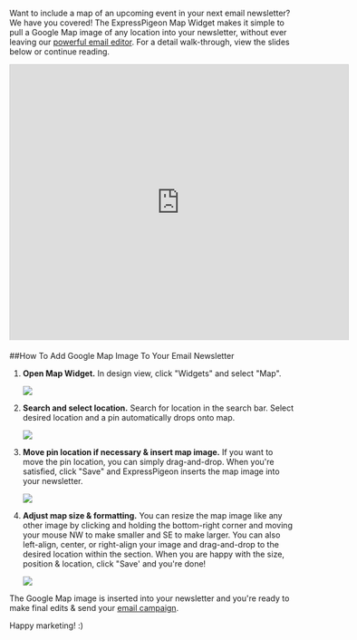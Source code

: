 
Want to include a map of an upcoming event in your next email
newsletter? We have you covered! The ExpressPigeon Map Widget makes it
simple to pull a Google Map image of any location into your newsletter,
without ever leaving our [powerful email editor](https://expresspigeon.com/features). For a detail
walk-through, view the slides below or continue reading.

<iframe style="border: 1px solid #CCC; border-width: 1px 1px 0; margin-bottom: 5px;" src="http://www.slideshare.net/slideshow/embed_code/28610714?rel=0" height="486" width="597" allowfullscreen frameborder="0" marginwidth="0" marginheight="0" scrolling="no"></iframe>

##How To Add Google Map Image To Your Email Newsletter


1. **Open Map Widget.** In design
    view, click "Widgets" and select "Map".  

   ![](${blog_base_url}/images/2013/Screen-Shot-2013-11-25-at-2.09.37-PM.png )

2.  **Search and select location.** Search for location in the search
    bar. Select desired location and a pin automatically drops onto
    map.  

    ![](${blog_base_url}/images/2013/Screen-Shot-2013-11-25-at-2.09.50-PM.png )

3.  **Move pin location if necessary & insert map image.** If you want
    to move the pin location, you can simply drag-and-drop. When you&apos;re
    satisfied, click "Save" and ExpressPigeon inserts the map image into
    your newsletter.  

    ![](${blog_base_url}/images/2013/Screen-Shot-2013-11-25-at-2.10.05-PM.png)

4.  **Adjust map size & formatting.** You can resize the map image like
    any other image by clicking and holding the bottom-right corner and
    moving your mouse NW to make smaller and SE to make larger. You can
    also left-align, center, or right-align your image and drag-and-drop
    to the desired location within the section. When you are happy with
    the size, position & location, click "Save&apos; and you&apos;re done!

    ![](${blog_base_url}/images/2013/Screen-Shot-2013-11-25-at-2.10.27-PM.png )

The Google Map image is inserted into your newsletter and you&apos;re ready
to make final edits & send your [email campaign](http://expresspigeon.com).

Happy marketing! :)
